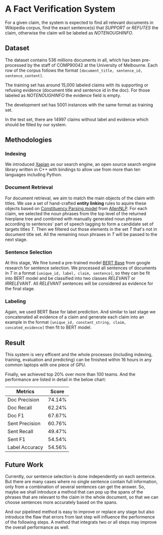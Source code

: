# A Fact Verification System
For a given claim, the system is expected to find all relevant documents in
Wikipedia corpus, find the exact sentence(s) that _SUPPORT_ or _REFUTES_ the
claim, otherwise the claim will be labeled as _NOTENOUGHINFO_.  

## Dataset
The dataset contains 536 millions documents in all, which has been pre-processed
by the staff of COMP90042 at the University of Melbourne. Each row of the corpus
follows the format `[document_title, sentence_id, sentence_content]`.  

The training set has around 15,000 labeled claims with its supporting or
refusing evidence (document title and sentence id in the doc). For those labeled
as _NOTENOUGHINFO_ the evidence field is empty.  

The development set has 5001 instances with the same format as training set.  

In the test set, there are 14997 claims without label and evidence which should
be filled by our system.  

## Methodologies
### Indexing
We introduced [Xapian](https://xapian.org/) as our search engine, an open source
search engine library written in C++ with bindings to allow use from more than
ten languages including Python.  

### Document Retrieval
For document retrieval, we aim to match the main objects of the claim with
titles. We use a set of hand-crafted **entity linking** rules to aquire these
objects based on
[Constituency Parsing model](https://demo.allennlp.org/constituency-parsing)
from [AllenNLP](https://allennlp.org). For each claim, we selected the noun
phrases from the top level of the returned hierplane tree and combined with
manually generated noun phrases according to sentences' part of speech tagging to
form a candidate set of targets titles _T_. Then we filtered out those elements
in the set _T_ that's not in document title set. All the remaining noun phrases
in _T_ will be passed to the next stage.  

### Sentence Selection
At this stage, We fine tuned a pre-trained model [BERT
Base](https://github.com/google-research/bert) from google research for sentence
selection. We processed all sentences of documents in _T_ in a format
`[unique_id, label, claim, sentence]`, so they can be fit into BERT model and be
classified into two classes _RELEVANT_ or _IRRELEVANT_. All _RELEVANT_ sentences will
be considered as evidence for the final stage.  

### Labeling
Again, we used BERT Base for label prediction. And similar to last stage we
concatenated all evidence of a claim and generate each claim into an example in
the format `[unique_id, constant_string, claim, concated_evidence]` then fit to
BERT model.  

## Result
This system is very efficent and the whole processes (including indexing, training,
evaluation and predicting) can be finished within 16 hours in any common laptops
with one piece of GPU.  

Finally, we achieved top 20% over more than 100 teams. And the performance are
listed in detail in the below chart:  

| Metrics        | Score  |
| -------------- | ------ |
| Doc Precision  | 74.14% |
| Doc Recall     | 62.24% |
| Doc F1         | 67.67% |
| Sent Precision | 60.76% |
| Sent Recall    | 49.47% |
| Sent F1        | 54.54% |
| Label Accuracy | 54.56% |

## Future Work
Currently, our sentence selection is done independently on each sentence. But
there are many cases where no single sentence contain full information, only
from a combination of several sentences can get the answer. So, maybe we shall
introduce a method that can pop up the spans of the phrases that are relevant to
the claim in the whole document, so that we can choose sentences more accurately
based on the spans.  

And our pipelined method is easy to improve or replace any stage but also
introduce the flaw that errors from last step will influence the performence of
the following steps. A method that integrats two or all steps may improve the
overall performance as well.  
